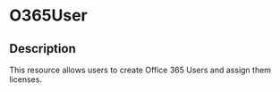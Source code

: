 # O365User

## Description

This resource allows users to create Office 365 Users and assign them licenses.
